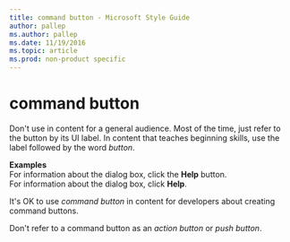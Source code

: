 ```yaml
---
title: command button - Microsoft Style Guide
author: pallep
ms.author: pallep
ms.date: 11/19/2016
ms.topic: article
ms.prod: non-product specific
---
```


# command button

Don't
use in content for a general audience. Most of the time,
just refer to the button by its UI label. In content that
teaches beginning skills, use the label followed by the word *button*. 

**Examples**  
For information about the dialog box, click the **Help** button.  
For information about the dialog box, click **Help**.

It's OK to use *command button* in content for developers about creating command buttons.

Don't refer to a command button as an *action button* or *push button*. 
